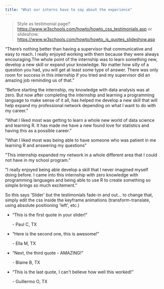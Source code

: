 ```yaml
---
title: "What our interns have to say about the experience"
---
```




> Style as testimonial page?
> https://www.w3schools.com/howto/howto_css_testimonials.asp
> or slideshow: https://www.w3schools.com/howto/howto_js_quotes_slideshow.asp



“There’s nothing better than having a supervisor that communicative and easy to reach. I really enjoyed working with them because they were always encouraging.The whole point of the internship was to learn something new, develop a new skill or expand your knowledge. No matter how silly of a question you had, you will get at least some type of answer. There was only room for success in this internship if you tried and my supervisor did an amazing job reminding us of that.” 

“Before starting the internship, my knowledge with data analysis was at zero. But now after completing the internship and learning a programming language to make sense of it all, has helped me develop a new skill that will help expand my professional network depending on what I want to do with my career.” 

“What I liked most was getting to learn a whole new world of data science and learning R. It has made me have a new found love for statistics and having this as a possible career.” 
 
"What I liked most was being able to have someone who was patient in me learning R and answering my questions"

"This internship expanded my network in a whole different area that I could not have in my school program."

"I really enjoyed being able develop a skill that I never imagined myself doing before. I came into this internship with zero knowledge with programming languages and being able to use R to create something so simple brings so much excitement."

<p class="explanation"> So this says 'Slider' but the testimonials fade-in and out... to change that, simply edit the css inside the keyframe animations (transform-translate, using absolute positioning 'left', etc.)</p>
<div class="testimonial-slider">
  <ul class="slider">
    <li>
      <div class="testimonial-slider-content">
        <q>This is the first quote in your slider!</q>
        <p class="source">- Paul C, TX</p>
      </div>
    </li>
    <li>
      <div class="testimonial-slider-content">
        <q>Here is the second one, this is awesome!</q>
        <p class="source">- Ella M, TX</p>
      </div>
    </li>
    <li>
      <div class="testimonial-slider-content">
        <q>Next, the third quote - AMAZING!</q>
        <p class="source">- Blaine B, TX</p>
      </div>
    </li>
    <li>
      <div class="testimonial-slider-content">
        <q>This is the last quote, I can't believe how well this worked!</q>
        <p class="source">- Guillermo O, TX</p>
      </div>
    </li>
  </ul>
</div>